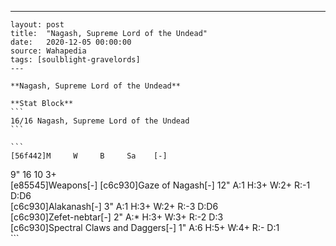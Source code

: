 ---
    layout: post
    title:  "Nagash, Supreme Lord of the Undead"
    date:   2020-12-05 00:00:00
    source: Wahapedia
    tags: [soulblight-gravelords]
    ---
    
    **Nagash, Supreme Lord of the Undead**
    
    **Stat Block**
    ```
    16/16 Nagash, Supreme Lord of the Undead
    ```
    
    ```
    [56f442]M     W     B     Sa    [-]
9"    16    10    3+    
[e85545]Weapons[-]
[c6c930]Gaze of Nagash[-]
12"    A:1    H:3+   W:2+   R:-1   D:D6  
[c6c930]Alakanash[-]
3"     A:1    H:3+   W:2+   R:-3   D:D6  
[c6c930]Zefet-nebtar[-]
2"     A:*    H:3+   W:3+   R:-2   D:3   
[c6c930]Spectral Claws and Daggers[-]
1"     A:6    H:5+   W:4+   R:-    D:1   
    ```
    
    
    